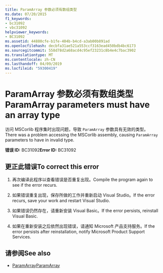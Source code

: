 ```yaml
---
title: ParamArray 参数必须有数组类型
ms.date: 07/20/2015
f1_keywords:
- bc31092
- vbc31092
helpviewer_keywords:
- BC31092
ms.assetid: 44880cfe-b1fe-404b-b4cd-a3ab00b891ad
ms.openlocfilehash: decbfa31ae521a553ccf3163ead450bdb4bc6173
ms.sourcegitcommit: 558d78d2a68acd4c95ef23231c8b4e4c7bac3902
ms.translationtype: MT
ms.contentlocale: zh-CN
ms.lasthandoff: 04/09/2019
ms.locfileid: "59300419"
---
```

# <a name="paramarray-parameters-must-have-an-array-type"></a><span data-ttu-id="b74b7-102">ParamArray 参数必须有数组类型</span><span class="sxs-lookup"><span data-stu-id="b74b7-102">ParamArray parameters must have an array type</span></span>
<span data-ttu-id="b74b7-103">访问 MSCorlib 程序集时出现问题，导致 `ParamArray` 参数具有无效的类型。</span><span class="sxs-lookup"><span data-stu-id="b74b7-103">There was a problem accessing the MSCorlib assembly, causing `ParamArray` parameters to have in invalid type.</span></span>  
  
 <span data-ttu-id="b74b7-104">**错误 ID:** BC31092</span><span class="sxs-lookup"><span data-stu-id="b74b7-104">**Error ID:** BC31092</span></span>  
  
## <a name="to-correct-this-error"></a><span data-ttu-id="b74b7-105">更正此错误</span><span class="sxs-lookup"><span data-stu-id="b74b7-105">To correct this error</span></span>  
  
1. <span data-ttu-id="b74b7-106">再次编译此程序以查看错误是否重复出现。</span><span class="sxs-lookup"><span data-stu-id="b74b7-106">Compile the program again to see if the error recurs.</span></span>  
  
2. <span data-ttu-id="b74b7-107">如果错误重复出现，保存所做的工作并重新启动 Visual Studio。</span><span class="sxs-lookup"><span data-stu-id="b74b7-107">If the error recurs, save your work and restart Visual Studio.</span></span>  
  
3. <span data-ttu-id="b74b7-108">如果错误仍然存在，请重新安装 Visual Basic。</span><span class="sxs-lookup"><span data-stu-id="b74b7-108">If the error persists, reinstall Visual Basic.</span></span>  
  
4. <span data-ttu-id="b74b7-109">如果在重新安装之后依然出现错误，请通知 Microsoft 产品支持服务。</span><span class="sxs-lookup"><span data-stu-id="b74b7-109">If the error persists after reinstallation, notify Microsoft Product Support Services.</span></span>  
  
## <a name="see-also"></a><span data-ttu-id="b74b7-110">请参阅</span><span class="sxs-lookup"><span data-stu-id="b74b7-110">See also</span></span>

- [<span data-ttu-id="b74b7-111">ParamArray</span><span class="sxs-lookup"><span data-stu-id="b74b7-111">ParamArray</span></span>](../../visual-basic/language-reference/modifiers/paramarray.md)
